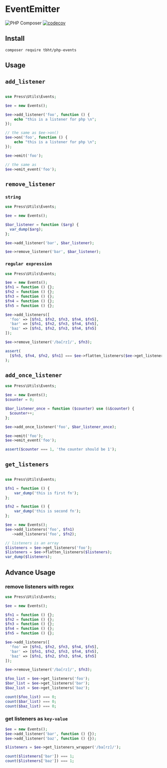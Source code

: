 # EventEmitter

![PHP Composer](https://github.com/sugar-libraries/php-events/workflows/PHP%20Composer/badge.svg)
[![codecov](https://codecov.io/gh/sugar-libraries/php-events/branch/master/graph/badge.svg)](https://codecov.io/gh/sugar-libraries/php-events)

## Install

`composer require tbht/php-events`

## Usage

## `add_listener`

```php

use Press\Utils\Events;

$ee = new Events();

$ee->add_listener('foo', function () {
    echo "this is a listener for php \n";
});

// the same as $ee->on()
$ee->on('foo', function () {
    echo "this is a listener for php \n";
});

$ee->emit('foo');

// the same as
$ee->emit_event('foo');

```

## `remove_listener`

### `string`

```php
use Press\Utils\Events;

$ee = new Events();

$bar_listener = function ($arg) {
  var_dump($arg);
};

$ee->add_listener('bar', $bar_listener);

$ee->remove_listener('bar', $bar_listener);
```

### `regular expression`

```php
use Press\Utils\Events;

$ee = new Events();
$fn1 = function () {};
$fn2 = function () {};
$fn3 = function () {};
$fn4 = function () {};
$fn5 = function () {};

$ee->add_listeners([
  'foo' => [$fn1, $fn2, $fn3, $fn4, $fn5],
  'bar' => [$fn1, $fn2, $fn3, $fn4, $fn5],
  'baz' => [$fn1, $fn2, $fn3, $fn4, $fn5]
]);

$ee->remove_listener('/ba[rz]/', $fn3);

assert(
  [$fn5, $fn4, $fn2, $fn1] === $ee->flatten_listeners($ee->get_listeners('bar'))
);
```

## `add_once_listener`

```php
use Press\Utils\Events;

$ee = new Events();
$counter = 0;

$bar_listener_once = function ($counter) use (&$counter) {
  $counter++;
};

$ee->add_once_listener('foo', $bar_listener_once);

$ee->emit('foo');
$ee->emit_event('foo');

assert($counter === 1, 'the counter should be 1');
```

## `get_listeners`

```php

use Press\Utils\Events;

$fn1 = function () {
    var_dump('this is first fn');
};

$fn2 = function () {
    var_dump('this is second fn');
};

$ee = new Events();
$ee->add_listeners('foo', $fn1)
   ->add_listeners('foo', $fn2);

// listeners is an array
$listeners = $ee->get_listeners('foo');
$listeners = $ee->flatten_listeners($listeners);
var_dump($listeners);
```

## Advance Usage

### remove listeners with regex

```php
use Press\Utils\Events;

$ee = new Events();

$fn1 = function () {};
$fn2 = function () {};
$fn3 = function () {};
$fn4 = function () {};
$fn5 = function () {};

$ee->add_listeners([
  'foo' => [$fn1, $fn2, $fn3, $fn4, $fn5],
  'bar' => [$fn1, $fn2, $fn3, $fn4, $fn5],
  'baz' => [$fn1, $fn2, $fn3, $fn4, $fn5]
]);

$ee->remove_listener('/ba[rz]/', $fn3);

$foo_list = $ee->get_listeners('foo');
$bar_list = $ee->get_listeners('bar');
$baz_list = $ee->get_listeners('baz');

count($foo_list) === 0;
count($bar_list) === 0;
count($baz_list) === 0;
```

### get listeners as `key-value`

```php
$ee = new Events();
$ee->add_listener('bar', function () {});
$ee->add_listener('baz', function () {});

$listeners = $ee->get_listeners_wrapper('/ba[rz]/');

count($listeners['bar']) === 1;
count($listeners['baz']) === 1;
```

